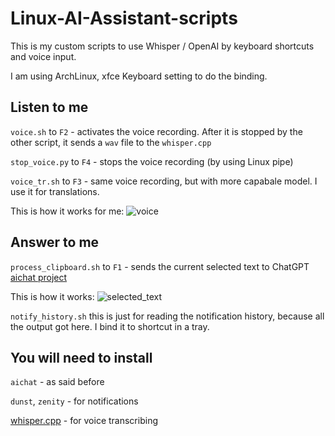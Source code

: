 # Linux-AI-Assistant-scripts
This is my custom scripts to use Whisper / OpenAI by keyboard shortcuts and voice input.

I am using ArchLinux, xfce Keyboard setting to do the binding.

## Listen to me
`voice.sh` to `F2` - activates the voice recording. After it is stopped by the other script, it sends a `wav` file to the `whisper.cpp`

`stop_voice.py` to `F4` - stops the voice recording (by using Linux pipe)

`voice_tr.sh` to `F3` - same voice recording, but with more capabale model. I use it for translations.

This is how it works for me: 
![voice](https://github.com/samoylenkodmitry/Linux-AI-Assistant-scripts/assets/2128250/92d269e3-fd73-4c28-9370-0097bc0a9673)

## Answer to me

`process_clipboard.sh` to `F1` - sends the current selected text to ChatGPT [aichat project](https://github.com/sigoden/aichat)

This is how it works:
![selected_text](https://github.com/samoylenkodmitry/Linux-AI-Assistant-scripts/assets/2128250/620b34ff-3439-4348-90d4-422c9d237523)

`notify_history.sh` this is just for reading the notification history, because all the output got here. I bind it to shortcut in a tray.

## You will need to install

`aichat` - as said before

`dunst`, `zenity` - for notifications 

[whisper.cpp](https://github.com/ggerganov/whisper.cpp) - for voice transcribing
